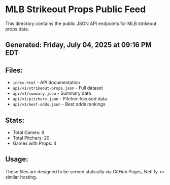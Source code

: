 # MLB Strikeout Props Public Feed

This directory contains the public JSON API endpoints for MLB strikeout props data.

## Generated: Friday, July 04, 2025 at 09:16 PM EDT

## Files:
- `index.html` - API documentation
- `api/v1/strikeout-props.json` - Full dataset
- `api/v1/summary.json` - Summary data
- `api/v1/pitchers.json` - Pitcher-focused data  
- `api/v1/best-odds.json` - Best odds rankings

## Stats:
- Total Games: 9
- Total Pitchers: 20
- Games with Props: 4

## Usage:
These files are designed to be served statically via GitHub Pages, Netlify, or similar hosting.
